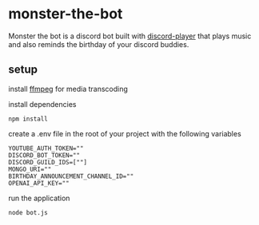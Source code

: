 # monster-the-bot

Monster the bot is a discord bot built with [discord-player](https://discord-player.js.org/) that plays music and also reminds the birthday of your discord buddies.

## setup

install [ffmpeg](https://ffmpeg.org/) for media transcoding

install dependencies
```
npm install
```

create a .env file in the root of your project with the following variables 
```
YOUTUBE_AUTH_TOKEN=""
DISCORD_BOT_TOKEN=""
DISCORD_GUILD_IDS=[""]
MONGO_URI=""
BIRTHDAY_ANNOUNCEMENT_CHANNEL_ID=""
OPENAI_API_KEY=""
```

run the application
```
node bot.js
```
